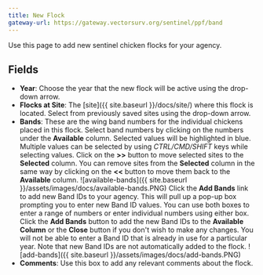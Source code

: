 ```yaml
---
title: New Flock
gateway-url: https://gateway.vectorsurv.org/sentinel/ppf/band
---
```


Use this page to add new sentinel chicken flocks for your agency.

## Fields

- **Year**: Choose the year that the new flock will be active using the drop-down arrow.
- **Flocks at Site**: The [site]({{ site.baseurl }}/docs/site/) where this flock is located. Select from previously saved sites using the drop-down arrow.
- **Bands**: These are the wing band numbers for the individual chickens placed in this flock. Select band numbers by clicking on the numbers under the **Available** column. Selected values will be highlighted in blue. Multiple values can be selected by using _CTRL/CMD/SHIFT_ keys while selecting values. Click on the **>>** button to move selected sites to the **Selected** column. You can remove sites from the **Selected** column in the same way by clicking on the **<<** button to move them back to the **Available** column.
  ![available-bands]({{ site.baseurl }}/assets/images/docs/available-bands.PNG)
  Click the **Add Bands** link to add new Band IDs to your agency. This will pull up a pop-up box prompting you to enter new Band ID values. You can use both boxes to enter a range of numbers or enter individual numbers using either box. Click the **Add Bands** button to add the new Band IDs to the **Available Column** or the **Close** button if you don't wish to make any changes. You will not be able to enter a Band ID that is already in use for a particular year. Note that new Band IDs are not automatically added to the flock.
  ![add-bands]({{ site.baseurl }}/assets/images/docs/add-bands.PNG)
- **Comments**: Use this box to add any relevant comments about the flock.
